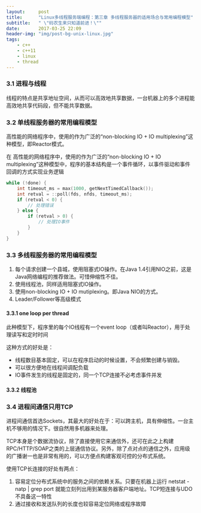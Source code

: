 ```yaml
---
layout:     post
title:      "Linux多线程服务端编程：第三章 多线程服务器的适用场合与常用编程模型"
subtitle:   " \"码农生来只知道前进！\""
date:       2017-03-25 22:09
header-img: "img/post-bg-unix-linux.jpg" 
tags:
    - c++
    - c++11
    - linux
    - thread
---
```


### 3.1 进程与线程

线程的特点是共享地址空间，从而可以高效地共享数据，一台机器上的多个进程能高效地共享代码段，但不能共享数据。

### 3.2 单线程服务器的常用编程模型

高性能的网络程序中，使用的作为广泛的“non-blocking IO \+ IO multiplexing”这种模型，即Reactor模式。

在
高性能的网络程序中，使用的作为广泛的“non-blocking IO \+ IO multiplexing”这种模型中，程序的基本结构是一个事件循环，以事件驱动和事件回调的方式实现业务逻辑

```cpp
while (!done) {
    int timeout_ms = max(1000, getNextTimedCallback());
    int retval = ::poll(fds, nfds, timeout_ms);
    if (retval < 0) {
        // 处理错误
    } else {
        if (retval > 0) {
            // 处理IO事件
        }
    }
}
```

### 3.3 多线程服务器的常用编程模型

1. 每个请求创建一个县城，使用阻塞式IO操作。在Java 1.4引用NIO之前，这是Java网络编程的推荐做法。可惜伸缩性不佳。
2. 使用线程池，同样适用阻塞式IO操作。
3. 使用non-blocking IO \+ IO mutiplexing。即Java NIO的方式。
4. Leader/Follower等高级模式

#### 3.3.1 one loop per thread

此种模型下，程序里的每个IO线程有一个event loop（或者叫Reactor），用于处理读写和定时时间

这种方式的好处是：

- 线程数目基本固定，可以在程序启动的时候设置，不会频繁创建与销毁。
- 可以很方便地在线程间调配负载
- IO事件发生的线程是固定的，同一个TCP连接不必考虑事件并发

#### 3.3.2 线程池

### 3.4 进程间通信只用TCP

进程间通信首选Sockets，其最大的好处在于：可以跨主机，具有伸缩性。一台主机不够用的情况下。很自然用多机器来处理。

TCP本身是个数据流协议，除了直接使用它来通信外，还可在此之上构建RPC/HTTP/SOAP之类的上层通信协议。另外，除了点对点的通信之外，应用级的广播谢一也是非常有用的，可以方便点构建客观可控的分布式系统。

使用TCP长连接的好处有两点：

1. 容易定位分布式系统中的服务之间的依赖关系。只要在机器上运行 netstat -natp | grep port 就能立刻列出用到某服务器客户端地址。TCP短连接与UDO不具备这一特性
2. 通过接收和发送队列的长度也较容易定位网络或程序故障
